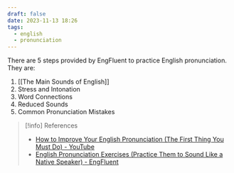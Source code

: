```yaml
---
draft: false
date: 2023-11-13 18:26
tags:
  - english
  - pronunciation
---
```


There are 5 steps provided by EngFluent to practice English pronunciation. They are:
1. [[The Main Sounds of English]]
2. Stress and Intonation
3. Word Connections
4. Reduced Sounds
5. Common Pronunciation Mistakes

> [!info] References
> - [How to Improve Your English Pronunciation (The First Thing You Must Do) - YouTube](https://www.youtube.com/watch?v=5l-fo-d0gt8)
> - [English Pronunciation Exercises (Practice Them to Sound Like a Native Speaker) - EngFluent](https://engfluent.com/english-pronunciation-exercises)
